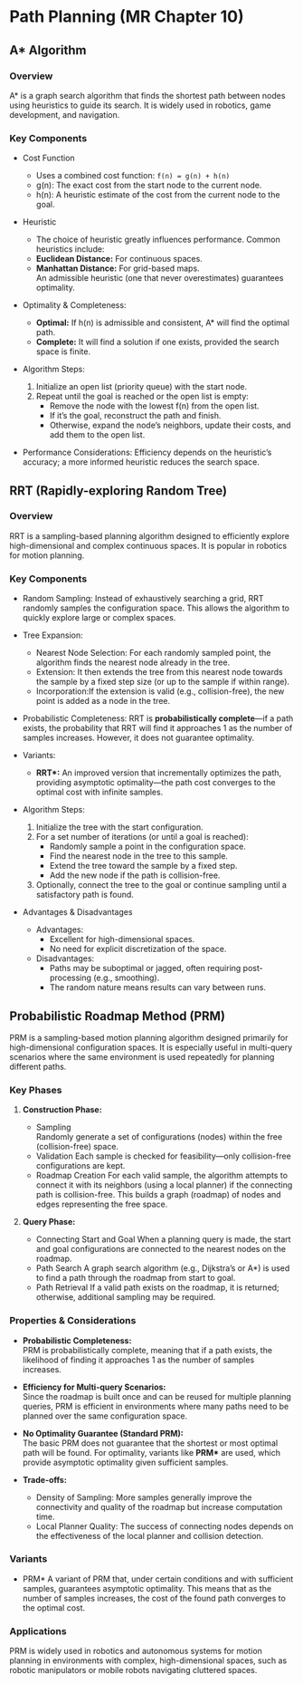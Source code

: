 # Path Planning (MR Chapter 10)

## A* Algorithm

### Overview
A* is a graph search algorithm that finds the shortest path between nodes using heuristics to guide its search. It is widely used in robotics, game development, and navigation.

### Key Components
- Cost Function 
  - Uses a combined cost function: `f(n) = g(n) + h(n)`  
  - g(n): The exact cost from the start node to the current node.  
  - h(n): A heuristic estimate of the cost from the current node to the goal.
  
- Heuristic  
  - The choice of heuristic greatly influences performance. Common heuristics include:  
  - **Euclidean Distance:** For continuous spaces.  
  - **Manhattan Distance:** For grid-based maps.  
  An admissible heuristic (one that never overestimates) guarantees optimality.

- Optimality & Completeness:
  - **Optimal:** If h(n) is admissible and consistent, A* will find the optimal path.  
  - **Complete:** It will find a solution if one exists, provided the search space is finite.

- Algorithm Steps:
  1. Initialize an open list (priority queue) with the start node.
  2. Repeat until the goal is reached or the open list is empty:
     - Remove the node with the lowest f(n) from the open list.
     - If it’s the goal, reconstruct the path and finish.
     - Otherwise, expand the node’s neighbors, update their costs, and add them to the open list.
     
- Performance Considerations:
  Efficiency depends on the heuristic’s accuracy; a more informed heuristic reduces the search space.

## RRT (Rapidly-exploring Random Tree)

### Overview 
RRT is a sampling-based planning algorithm designed to efficiently explore high-dimensional and complex continuous spaces. It is popular in robotics for motion planning.

### Key Components
- Random Sampling: 
  Instead of exhaustively searching a grid, RRT randomly samples the configuration space. This allows the algorithm to quickly explore large or complex spaces.

- Tree Expansion:
  - Nearest Node Selection: For each randomly sampled point, the algorithm finds the nearest node already in the tree.
  - Extension: It then extends the tree from this nearest node towards the sample by a fixed step size (or up to the sample if within range).
  - Incorporation:If the extension is valid (e.g., collision-free), the new point is added as a node in the tree.

- Probabilistic Completeness:
  RRT is **probabilistically complete**—if a path exists, the probability that RRT will find it approaches 1 as the number of samples increases. However, it does not guarantee optimality.

- Variants:
  - **RRT\*:** An improved version that incrementally optimizes the path, providing asymptotic optimality—the path cost converges to the optimal cost with infinite samples.
  
- Algorithm Steps:
  1. Initialize the tree with the start configuration.
  2. For a set number of iterations (or until a goal is reached):
     - Randomly sample a point in the configuration space.
     - Find the nearest node in the tree to this sample.
     - Extend the tree toward the sample by a fixed step.
     - Add the new node if the path is collision-free.
  3. Optionally, connect the tree to the goal or continue sampling until a satisfactory path is found.

- Advantages & Disadvantages
  - Advantages:
    - Excellent for high-dimensional spaces.  
    - No need for explicit discretization of the space.
  - Disadvantages:
    - Paths may be suboptimal or jagged, often requiring post-processing (e.g., smoothing).
    - The random nature means results can vary between runs.

## Probabilistic Roadmap Method (PRM)

PRM is a sampling-based motion planning algorithm designed primarily for high-dimensional configuration spaces. It is especially useful in multi-query scenarios where the same environment is used repeatedly for planning different paths.

### Key Phases

1. **Construction Phase:**
   - Sampling  
     Randomly generate a set of configurations (nodes) within the free (collision-free) space.
   - Validation
     Each sample is checked for feasibility—only collision-free configurations are kept.
   - Roadmap Creation 
     For each valid sample, the algorithm attempts to connect it with its neighbors (using a local planner) if the connecting path is collision-free. This builds a graph (roadmap) of nodes and edges representing the free space.

2. **Query Phase:**
   - Connecting Start and Goal
     When a planning query is made, the start and goal configurations are connected to the nearest nodes on the roadmap.
   - Path Search
     A graph search algorithm (e.g., Dijkstra’s or A*) is used to find a path through the roadmap from start to goal.
   - Path Retrieval
     If a valid path exists on the roadmap, it is returned; otherwise, additional sampling may be required.

### Properties & Considerations

- **Probabilistic Completeness:**  
  PRM is probabilistically complete, meaning that if a path exists, the likelihood of finding it approaches 1 as the number of samples increases.
  
- **Efficiency for Multi-query Scenarios:**  
  Since the roadmap is built once and can be reused for multiple planning queries, PRM is efficient in environments where many paths need to be planned over the same configuration space.

- **No Optimality Guarantee (Standard PRM):**  
  The basic PRM does not guarantee that the shortest or most optimal path will be found. For optimality, variants like **PRM\*** are used, which provide asymptotic optimality given sufficient samples.

- **Trade-offs:**  
  - Density of Sampling: More samples generally improve the connectivity and quality of the roadmap but increase computation time.
  - Local Planner Quality: The success of connecting nodes depends on the effectiveness of the local planner and collision detection.

### Variants

- PRM\*
  A variant of PRM that, under certain conditions and with sufficient samples, guarantees asymptotic optimality. This means that as the number of samples increases, the cost of the found path converges to the optimal cost.

### Applications
PRM is widely used in robotics and autonomous systems for motion planning in environments with complex, high-dimensional spaces, such as robotic manipulators or mobile robots navigating cluttered spaces.

